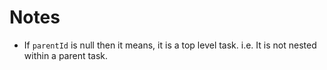 # Notes

- If `parentId` is null then it means, it is a top level task. i.e. It is not nested within a parent task.
